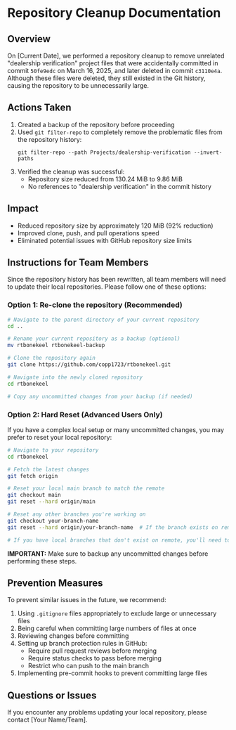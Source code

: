 # Repository Cleanup Documentation

## Overview

On [Current Date], we performed a repository cleanup to remove unrelated "dealership verification" project files that were accidentally committed in commit `50fe9edc` on March 16, 2025, and later deleted in commit `c3110e4a`. Although these files were deleted, they still existed in the Git history, causing the repository to be unnecessarily large.

## Actions Taken

1. Created a backup of the repository before proceeding
2. Used `git filter-repo` to completely remove the problematic files from the repository history:
   ```
   git filter-repo --path Projects/dealership-verification --invert-paths
   ```
3. Verified the cleanup was successful:
   - Repository size reduced from 130.24 MiB to 9.86 MiB
   - No references to "dealership verification" in the commit history

## Impact

- Reduced repository size by approximately 120 MiB (92% reduction)
- Improved clone, push, and pull operations speed
- Eliminated potential issues with GitHub repository size limits

## Instructions for Team Members

Since the repository history has been rewritten, all team members will need to update their local repositories. Please follow one of these options:

### Option 1: Re-clone the repository (Recommended)

```bash
# Navigate to the parent directory of your current repository
cd ..

# Rename your current repository as a backup (optional)
mv rtbonekeel rtbonekeel-backup

# Clone the repository again
git clone https://github.com/copp1723/rtbonekeel.git

# Navigate into the newly cloned repository
cd rtbonekeel

# Copy any uncommitted changes from your backup (if needed)
```

### Option 2: Hard Reset (Advanced Users Only)

If you have a complex local setup or many uncommitted changes, you may prefer to reset your local repository:

```bash
# Navigate to your repository
cd rtbonekeel

# Fetch the latest changes
git fetch origin

# Reset your local main branch to match the remote
git checkout main
git reset --hard origin/main

# Reset any other branches you're working on
git checkout your-branch-name
git reset --hard origin/your-branch-name  # If the branch exists on remote

# If you have local branches that don't exist on remote, you'll need to recreate them
```

**IMPORTANT:** Make sure to backup any uncommitted changes before performing these steps.

## Prevention Measures

To prevent similar issues in the future, we recommend:

1. Using `.gitignore` files appropriately to exclude large or unnecessary files
2. Being careful when committing large numbers of files at once
3. Reviewing changes before committing
4. Setting up branch protection rules in GitHub:
   - Require pull request reviews before merging
   - Require status checks to pass before merging
   - Restrict who can push to the main branch
5. Implementing pre-commit hooks to prevent committing large files

## Questions or Issues

If you encounter any problems updating your local repository, please contact [Your Name/Team].
